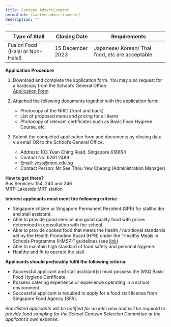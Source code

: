 ```yaml
---
title: Canteen Advertisement
permalink: /canteenadvertisement/
description: ""
---
```

| Type of Stall | Closing Date | Requirements |
| --- | --- | --- |
| Fusion Food (Halal or Non-Halal) | 15 December 2023 | Japanese/ Korean/ Thai food, etc are acceptable &nbsp; |

**Application Procedure**

1.  Download and complete the application form. You may also request for a hardcopy from the School’s General Office.  
[Application Form](/files/application%20form_canteen.pdf)
    
2.  Attached the following documents together with the application form:
    *   Photocopy of the NRIC (front and back)
    *   List of proposed menu and pricing for all items
    *   Photocopy of relevant certificates such as Basic Food Hygiene Course, etc
3.  Submit the completed application form and documents by closing date via email OR to the School’s General Office.
    *   Address: 103 Yuan Ching Road, Singapore 618654
    *   Contact No: 6261 2489
    *   Email: ycss@moe.edu.sg
    *   Contact Person: Mr See Thou Yew Cheong (Administration Manager)

**How to get there?**  
Bus Services: 154, 240 and 246 <br>
MRT:&nbsp;Lakeside MRT station

**Interest applicants must meet the following criteria:**

*   Singapore citizen or Singapore Permanent Resident (SPR) for stallholder and stall assistant.
*   Able to provide good service and good quality food with prices determined in consultation with the school.
*   Able to provide cooked food that meets the health / nutritional standards set by the Health Promotion Board (HPB) under the “Healthy Meals in Schools Programme (HMSP)” guidelines (see&nbsp;[link](https://www.hpb.gov.sg/schools/school-programmes/healthy-meals-in-schools-programme)).
*   Able to maintain high standard of food safety and personal hygiene.
*   Healthy and fit to operate the stall.

**Applicants should preferably fulfil the following criteria:**

*   Successful applicant and stall assistant(s) must possess the WSQ Basic Food Hygiene Certificate.
*   Possess catering experience or experience operating in a school environment.
*   Successful applicant is required to apply for a food stall license from Singapore Food Agency (SFA).

_Shortlisted applicants will be notified for an interview and will be required to provide food sampling for the School Canteen Selection Committee at the applicant’s own expense._